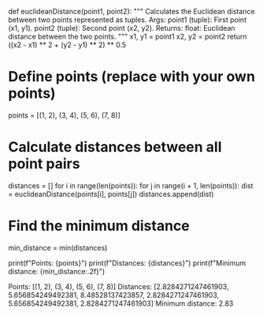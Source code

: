 def euclideanDistance(point1, point2):
    """
    Calculates the Euclidean distance between two points represented as tuples.
    Args:
        point1 (tuple): First point (x1, y1).
        point2 (tuple): Second point (x2, y2).
    Returns:
        float: Euclidean distance between the two points.
    """
    x1, y1 = point1
    x2, y2 = point2
    return ((x2 - x1) ** 2 + (y2 - y1) ** 2) ** 0.5

# Define points (replace with your own points)
points = [(1, 2), (3, 4), (5, 6), (7, 8)]

# Calculate distances between all point pairs
distances = []
for i in range(len(points)):
    for j in range(i + 1, len(points)):
        dist = euclideanDistance(points[i], points[j])
        distances.append(dist)

# Find the minimum distance
min_distance = min(distances)

print(f"Points: {points}")
print(f"Distances: {distances}")
print(f"Minimum distance: {min_distance:.2f}")

     
Points: [(1, 2), (3, 4), (5, 6), (7, 8)]
Distances: [2.8284271247461903, 5.656854249492381, 8.48528137423857, 2.8284271247461903, 5.656854249492381, 2.8284271247461903]
Minimum distance: 2.83
